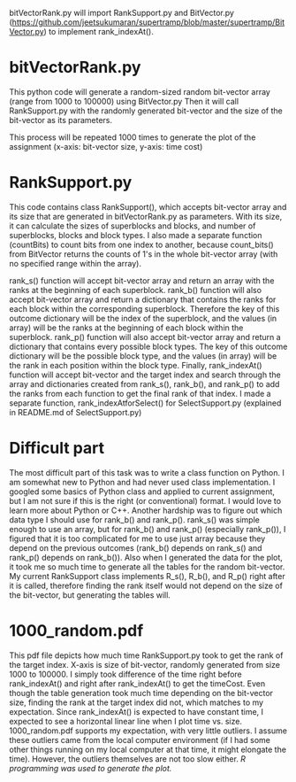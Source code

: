 bitVectorRank.py will import RankSupport.py and BitVector.py (https://github.com/jeetsukumaran/supertramp/blob/master/supertramp/BitVector.py) to implement rank_indexAt().

# bitVectorRank.py

This python code will generate a random-sized random bit-vector array (range from 1000 to 100000) using BitVector.py
Then it will call RankSupport.py with the randomly generated bit-vector and the size of the bit-vector as its parameters.

This process will be repeated 1000 times to generate the plot of the assignment (x-axis: bit-vector size, y-axis: time cost)

# RankSupport.py

This code contains class RankSupport(), which accepts bit-vector array and its size that are generated in bitVectorRank.py as parameters.
With its size, it can calculate the sizes of superblocks and blocks, and number of superblocks, blocks and block types. 
I also made a separate function (countBits) to count bits from one index to another, because count_bits() from BitVector returns the counts of 1's in the whole bit-vector array (with no specified range within the array).

rank_s() function will accept bit-vector array and return an array with the ranks at the beginning of each superblock.
rank_b() function will also accept bit-vector array and return a dictionary that contains the ranks for each block within the corresponding superblock. Therefore the key of this outcome dictionary will be the index of the superblock, and the values (in array) will be the ranks at the beginning of each block within the superblock.
rank_p() function will also accept bit-vector array and return a dictionary that contains every possible block types. The key of this outcome dictionary will be the possible block type, and the values (in array) will be the rank in each position within the block type.
Finally, rank_indexAt() function will accept bit-vector and the target index and search through the array and dictionaries created from rank_s(), rank_b(), and rank_p() to add the ranks from each function to get the final rank of that index.
I made a separate function, rank_indexAtforSelect() for SelectSupport.py (explained in README.md of SelectSupport.py)

# Difficult part

The most difficult part of this task was to write a class function on Python. I am somewhat new to Python and had never used class implementation. I googled some basics of Python class and applied to current assignment, but I am not sure if this is the right (or conventional) format. I would love to learn more about Python or C++. Another hardship was to figure out which data type I should use for rank_b() and rank_p(). rank_s() was simple enough to use an array, but for rank_b() and rank_p() (especially rank_p()), I figured that it is too complicated for me to use just array because they depend on the previous outcomes (rank_b() depends on rank_s() and rank_p() depends on rank_b()). Also when I generated the data for the plot, it took me so much time to generate all the tables for the random bit-vector. My current RankSupport class implements R_s(), R_b(), and R_p() right after it is called, therefore finding the rank itself would not depend on the size of the bit-vector, but generating the tables will. 

# 1000_random.pdf

This pdf file depicts how much time RankSupport.py took to get the rank of the target index. X-axis is size of bit-vector, randomly generated from size 1000 to 100000. I simply took difference of the time right before rank_indexAt() and right after rank_indexAt() to get the timeCost. Even though the table generation took much time depending on the bit-vector size, finding the rank at the target index did not, which matches to my expectation. Since rank_indexAt() is expected to have constant time, I expected to see a horizontal linear line when I plot time vs. size. 1000_random.pdf supports my expectation, with very little outliers. I assume these outliers came from the local computer environment (if I had some other things running on my local computer at that time, it might elongate the time). However, the outliers themselves are not too slow either. 
*R programming was used to generate the plot.*


